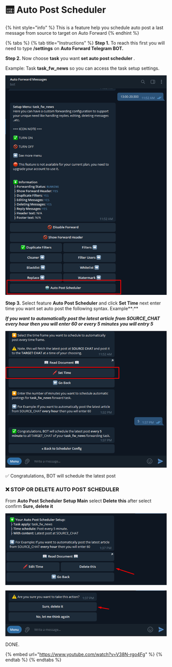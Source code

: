 # 🛗 Auto Post Scheduler

{% hint style="info" %}
This is a feature help you schedule auto post a last message from source to target on Auto Forward
{% endhint %}

{% tabs %}
{% tab title="Instructions" %}
**Step 1.** To reach this first you will need to type **/settings** on **Auto Forward Telegram BOT.**&#x20;

**Step 2.** Now choose **task** you want **set auto post scheduler** .

Example: Task **task\_fw\_news** so you can access the task setup settings.&#x20;

![](<../.gitbook/assets/image (36).png>)

**Step 3.** Select feature **Auto Post Scheduler** and click **Set Time** next enter time you want set auto post the following syntax. Example**:**

_**If you want to automatically post the latest article from SOURCE\_CHAT every hour then you will enter 60 or every 5 minutes you will entry 5**_

![](<../.gitbook/assets/image (6).png>)

✅ Congratulations, BOT will schedule the latest post



### :x: STOP OR DELETE AUTO POST SCHEDULER

From **Auto Post Scheduler Setup Main** select **Delete this** after select confirm **Sure, delete it**



![](<../.gitbook/assets/image (59).png>)

![](<../.gitbook/assets/image (48).png>)

DONE.

{% embed url="https://www.youtube.com/watch?v=V38N-rgo4Fg" %}
{% endtab %}
{% endtabs %}

